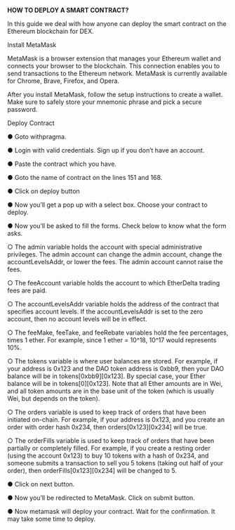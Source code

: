 <strong>HOW TO DEPLOY A SMART CONTRACT?</strong>
<p>In this guide we deal with how anyone can deploy the smart contract on the Ethereum blockchain for DEX.</p>
<p>Install MetaMask</p>
<p>MetaMask is a browser extension that manages your Ethereum wallet and connects
your browser to the blockchain. This connection enables you to send transactions to the
Ethereum network. MetaMask is currently available for Chrome, Brave, Firefox, and
Opera.</p>
<p>After you install MetaMask, follow the setup instructions to create a wallet. Make sure to
safely store your mnemonic phrase and pick a secure password.</p>
<p>Deploy Contract</p>
<p>● Goto withpragma.</p>
<p>● Login with valid credentials. Sign up if you don’t have an account.</p>
<p>● Paste the contract which you have.</p>
<p>● Goto the name of contract on the lines 151 and 168.</p>
<p>● Click on deploy button</p>
<p>● Now you’ll get a pop up with a select box. Choose your contract to deploy.</p>
<p>● Now you’ll be asked to fill the forms. Check below to know what the form asks.</p>
<p>○ The admin variable holds the account with special administrative
privileges. The admin account can change the admin account, change the
accountLevelsAddr, or lower the fees. The admin account cannot raise the
fees.</p>
<p>○ The feeAccount variable holds the account to which EtherDelta trading fees are paid.</p>
<p>○ The accountLevelsAddr variable holds the address of the contract that
specifies account levels. If the accountLevelsAddr is set to the zero
account, then no account levels will be in effect.</p>
<p>○ The feeMake, feeTake, and feeRebate variables hold the fee percentages,
times 1 ether. For example, since 1 ether = 10^18, 10^17 would
represents 10%.</p>
<p>○ The tokens variable is where user balances are stored. For example, if
your address is 0x123 and the DAO token address is 0xbb9, then your
DAO balance will be in tokens[0xbb9][0x123]. By special case, your Ether
balance will be in tokens[0][0x123]. Note that all Ether amounts are in Wei,
and all token amounts are in the base unit of the token (which is usually
Wei, but depends on the token).</p>
<p>○ The orders variable is used to keep track of orders that have been initiated
on-chain. For example, if your address is 0x123, and you create an order
with order hash 0x234, then orders[0x123][0x234] will be true.</p>
<p>○ The orderFills variable is used to keep track of orders that have been
partially or completely filled. For example, if you create a resting order
(using the account 0x123) to buy 10 tokens with a hash of 0x234, and
someone submits a transaction to sell you 5 tokens (taking out half of your
order), then orderFills[0x123][0x234] will be changed to 5.</p>
<p>● Click on next button.</p>
<p>● Now you’ll be redirected to MetaMask. Click on submit button.</p>
<p>● Now metamask will deploy your contract. Wait for the confirmation. It may take some time to deploy.</p>
